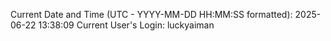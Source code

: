 Current Date and Time (UTC - YYYY-MM-DD HH:MM:SS formatted): 2025-06-22 13:38:09
Current User's Login: luckyaiman
